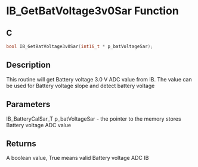 # IB_GetBatVoltage3v0Sar Function

## C

```c
bool IB_GetBatVoltage3v0Sar(int16_t * p_batVoltageSar);
```

## Description

 This routine will get Battery voltage 3.0 V ADC value from IB. The value can
 be used for Battery voltage slope and detect battery voltage

## Parameters

 IB_BatteryCalSar_T p_batVoltageSar -  the pointer to the memory stores Battery voltage ADC value  

## Returns

 A boolean value, True means valid Battery voltage ADC IB 

